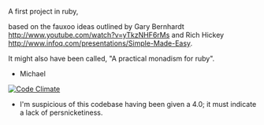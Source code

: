 A first project in ruby, 

based on the fauxoo ideas outlined by Gary Bernhardt http://www.youtube.com/watch?v=yTkzNHF6rMs 
and Rich Hickey http://www.infoq.com/presentations/Simple-Made-Easy.

It might also have been called, "A practical monadism for ruby".

- Michael 

[![Code Climate](https://codeclimate.com/github/mjburgess/FauxO.png)](https://codeclimate.com/github/mjburgess/FauxO)

- I'm suspicious of this codebase having been given a 4.0; it must indicate a lack of persnicketiness. 